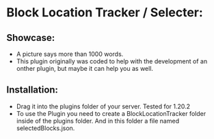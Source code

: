 
# Block Location Tracker / Selecter:
## Showcase:
- A picture says more than 1000 words.
- This plugin originally was coded to help with the development of an onther plugin, but maybe it can help you as well.

## Installation:
- Drag it into the plugins folder of your server. Tested for 1.20.2
- To use the Plugin you need to create a BlockLocationTracker folder inside of the plugins folder. And in this folder a file named selectedBlocks.json.
